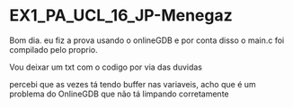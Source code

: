 # EX1_PA_UCL_16_JP-Menegaz

Bom dia. eu fiz a prova usando o onlineGDB e por conta disso o main.c foi compilado pelo proprio.

Vou deixar um txt com o codigo por via das duvidas

percebi que as vezes tá tendo buffer nas variaveis, acho que é um problema do OnlineGDB que não tá limpando corretamente
